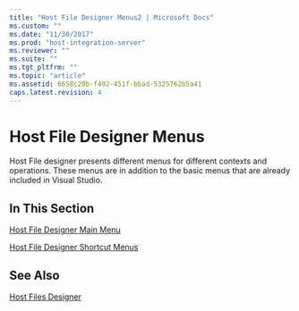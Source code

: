```yaml
---
title: "Host File Designer Menus2 | Microsoft Docs"
ms.custom: ""
ms.date: "11/30/2017"
ms.prod: "host-integration-server"
ms.reviewer: ""
ms.suite: ""
ms.tgt_pltfrm: ""
ms.topic: "article"
ms.assetid: 6658c20b-f492-451f-bbad-5325762b5a41
caps.latest.revision: 4
---
```

# Host File Designer Menus
Host File designer presents different menus for different contexts and operations. These menus are in addition to the basic menus that are already included in Visual Studio.  
  
## In This Section  
 [Host File Designer Main Menu](../core/host-file-designer-main-menu2.md)  
  
 [Host File Designer Shortcut Menus](../core/host-file-designer-shortcut-menus2.md)  
  
## See Also  
 [Host Files Designer](../core/host-files-designer1.md)